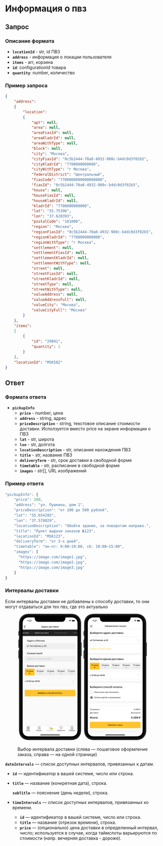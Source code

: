 # Информация о пвз

## Запрос

### Описание формата

* **`locationId`** - str, id ПВЗ
* **`address`** - информация о локации пользователя
* **`items`** - arr, корзина
* **`id`**: configurationId товара
* **`quantity`**: number, количество

### Пример запроса

```json
{
    "address":
    {
        "location":
        {
            "apt": null,
            "area": null,
            "areaFiasId": null,
            "areaKladrId": null,
            "areaWithType": null,
            "block": null,
            "city": "Москва",
            "cityFiasId": "0c5b2444-70a0-4932-980c-b4dc0d3f02b5",
            "cityKladrId": "7700000000000",
            "cityWithType": "г Москва",
            "federalDistrict": "Центральный",
            "fiasCode": "7700000000000000000",
            "fiasId": "0c5b2444-70a0-4932-980c-b4dc0d3f02b5",
            "house": null,
            "houseFiasId": null,
            "houseKladrId": null,
            "kladrId": "7700000000000",
            "lat": "55.75396",
            "lon": "37.620393",
            "postalCode": "101000",
            "region": "Москва",
            "regionFiasId": "0c5b2444-70a0-4932-980c-b4dc0d3f02b5",
            "regionKladrId": "7700000000000",
            "regionWithType": "г Москва",
            "settlement": null,
            "settlementFiasId": null,
            "settlementKladrId": null,
            "settlementWithType": null,
            "street": null,
            "streetFiasId": null,
            "streetKladrId": null,
            "streetType": null,
            "streetWithType": null,
            "valueAddress": null,
            "valueAddressFull": null,
            "valueCity": "Москва",
            "valueCityFull": "Москва"
        }
    },
    "items":
    [
        {
            "id": "29891",
            "quantity": 1
        }
    ],
    "locationId": "MSK582"
}
```

## Ответ

### Формата ответа

* **`pickupInfo`**
  * **`price`** - number, цена
  * **`address`** - string, адрес
  * **`priceDescription`** - string, текстовое описание стоимости доставки. Исползуется вместо price на экране информации о ПВЗ
  * **`lat`** - str, широта
  * **`lon`** - str, долгота
  * **`locationDescription`** - str, описание нахождения ПВЗ
  * **`title`** - str, название ПВЗ
  * **`deliveryTerm`** - str, срок доставки в свободной форме
  * **`timetable`** - str, расписание в свободной форме
  * **`images`** - str\[], URL изображений

### Пример ответа

```javascript
"pickupInfo": {
    "price": 100,
    "address": "ул. Пушкина, дом 1",
    "priceDescription": "от 100 до 500 рублей",
    "lat": "55.654295",
    "lon": "37.578029",
    "locationDescription": "Обойти здание, за поворотом направо.",
    "title": "Пункт выдачи заказов №123",
    "locationId": "MSK123",
    "deliveryTerm": "от 3-х дней",
    "timetable": "пн-пт: 9:00–19:00, сб: 10:00–15:00",
    "images": [
      "https://image.com/image1.jpg",
      "https://image.com/image2.jpg",
      "https://image.com/image3.jpg"
    ]
}
```

### Интервалы доставки

Если интервалы доставки не добавлены к способу доставки, то они могут отдаваться для тех пвз, где это актуально

<figure><img src="../../.gitbook/assets/untitled(1).png" alt=""><figcaption><p>Выбор интервала доставки (слева — пошаговое оформление заказа, справа — на одной странице)</p></figcaption></figure>

**`dateIntervals`** — список доступных интервалов, привязанных к датам.

* **`id`** — идентификатор в вашей системе, число или строка.
*   **`title`** — название (конкретная дата), строка.

    **`subTitle`** — пояснение (день недели), строка.
* **`timeIntervals`** — список доступных интервалов, привязанных ко времени.
  * **`id`** — идентификатор в вашей системе, число или строка.
  * **`title`** — название (отрезок времени), строка.
  * **`price`** — (опционально) цена доставки в определенный интервал, число; используется в случае, когда таймслоты варьируются по стоимости (напр. вечерняя доставка - дороже).
